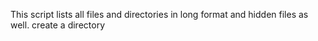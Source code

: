This script lists all files and directories in long format and hidden files as well.
 create a directory 
